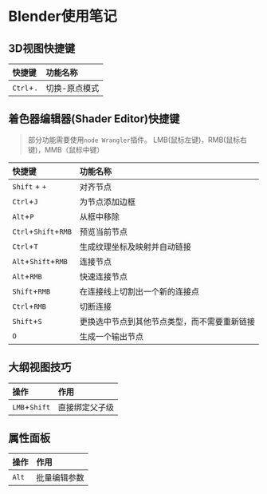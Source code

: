# Blender使用笔记

## 3D视图快捷键

|快捷键|功能名称
|:---|:---
|`Ctrl`+`.`|切换-原点模式

## 着色器编辑器(Shader Editor)快捷键
> 部分功能需要使用`node Wrangler`插件。 
> LMB(鼠标左键)，RMB(鼠标右键)，MMB（鼠标中键）

|快捷键|功能名称
|:---|:---
|`Shift` + `+`|对齐节点
|`Ctrl`+`J`|为节点添加边框
|`Alt`+`P`|从框中移除
|`Ctrl`+`Shift`+`RMB`|预览当前节点
|`Ctrl`+`T`|生成纹理坐标及映射并自动链接
|`Alt`+`Shift`+`RMB`|连接节点
|`Alt`+`RMB`|快速连接节点
|`Shift`+`RMB`|在连接线上切割出一个新的连接点
|`Ctrl`+`RMB`|切断连接
|`Shift`+`S`|更换选中节点到其他节点类型，而不需要重新链接
|`O`|生成一个输出节点

## 大纲视图技巧
|操作|作用|
|:---|:---|
|`LMB`+`Shift`|直接绑定父子级|

## 属性面板
|操作|作用|
|:---|:---|
|`Alt`|批量编辑参数|